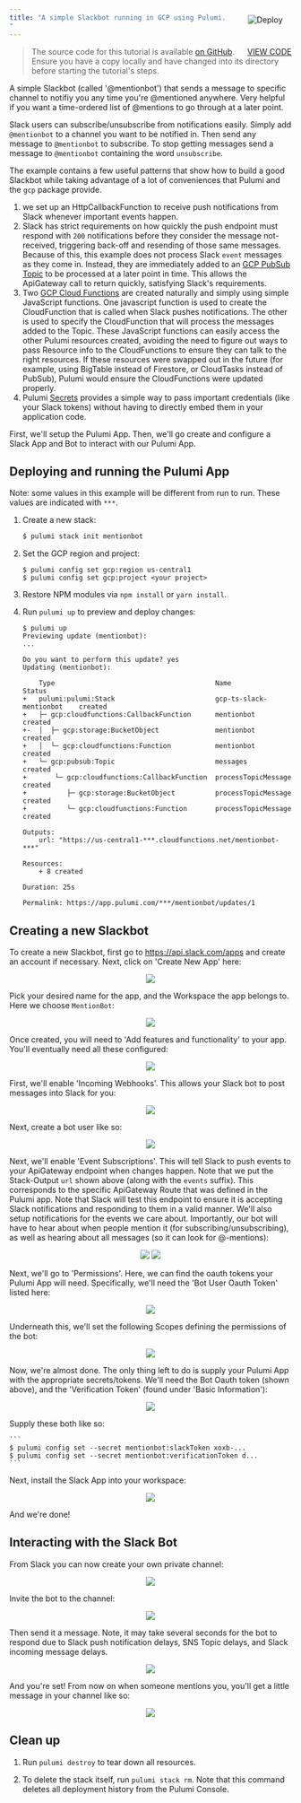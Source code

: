 ```yaml
---
title: "A simple Slackbot running in GCP using Pulumi."
---
```


<a href="https://app.pulumi.com/new?template=https://github.com/pulumi/examples/tree/master/gcp-ts-slackbot" target="_blank">
    <img src="https://get.pulumi.com/new/button.svg" alt="Deploy" style="float: right; padding: 8px; margin-top: -65px; margin-right: 8px">
</a>

> <a class="btn btn-secondary" href="https://github.com/pulumi/examples/tree/master/gcp-ts-slackbot" target="_blank" style="float: right"><i class="fab fa-github pr-2"></i> VIEW CODE</a>
> The source code for this tutorial is available [on GitHub](https://github.com/pulumi/examples/tree/master/gcp-ts-slackbot). Ensure you have
> a copy locally and have changed into its directory before starting the tutorial's steps.


A simple Slackbot (called '@mentionbot') that sends a message to specific channel to notifiy you any time you're @mentioned anywhere.  Very helpful if you want a time-ordered list of @mentions to go through at a later point.

Slack users can subscribe/unsubscribe from notifications easily.  Simply add `@mentionbot` to a channel you want to be notified in.  Then send any message to `@mentionbot` to subscribe.  To stop getting messages send a message to `@mentionbot` containing the word `unsubscribe`.

The example contains a few useful patterns that show how to build a good Slackbot while taking advantage of a lot of conveniences that Pulumi and the `gcp` package provide.

1. we set up an HttpCallbackFunction to receive push notifications from Slack whenever important events happen.
2. Slack has strict requirements on how quickly the push endpoint must respond with `200` notifications before they consider the message not-received, triggering back-off and resending of those same messages.  Because of this, this example does not process Slack `event` messages as they come in.  Instead, they are immediately added to an [GCP PubSub Topic](https://cloud.google.com/pubsub/) to be processed at a later point in time.  This allows the ApiGateway call to return quickly, satisfying Slack's requirements.
3. Two [GCP Cloud Functions](https://cloud.google.com/functions/) are created naturally and simply using simple JavaScript functions.  One javascript function is used to create the CloudFunction that is called when Slack pushes notifications.  The other is used to specify the CloudFunction that will process the messages added to the Topic.  These JavaScript functions can easily access the other Pulumi resources created, avoiding the need to figure out ways to pass Resource info to the CloudFunctions to ensure they can talk to the right resources.  If these resources were swapped out in the future (for example, using BigTable instead of Firestore, or CloudTasks instead of PubSub), Pulumi would ensure the CloudFunctions were updated properly.
4. Pulumi [Secrets](https://www.pulumi.com/docs/reference/config/) provides a simple way to pass important credentials (like your Slack tokens) without having to directly embed them in your application code.

First, we'll setup the Pulumi App.  Then, we'll go create and configure a Slack App and Bot to interact with our Pulumi App.

## Deploying and running the Pulumi App

Note: some values in this example will be different from run to run.  These values are indicated
with `***`.

1.  Create a new stack:

    ```bash
    $ pulumi stack init mentionbot
    ```

1.  Set the GCP region and project:

    ```
    $ pulumi config set gcp:region us-central1
    $ pulumi config set gcp:project <your project>
    ```

1.  Restore NPM modules via `npm install` or `yarn install`.

1.  Run `pulumi up` to preview and deploy changes:

    ```
    $ pulumi up
    Previewing update (mentionbot):
    ...

    Do you want to perform this update? yes
    Updating (mentionbot):

        Type                                        Name                       Status
    +   pulumi:pulumi:Stack                         gcp-ts-slack-mentionbot    created
    +   ├─ gcp:cloudfunctions:CallbackFunction      mentionbot                 created
    +-  │  ├─ gcp:storage:BucketObject              mentionbot                 created
    +   │  └─ gcp:cloudfunctions:Function           mentionbot                 created
    +   └─ gcp:pubsub:Topic                         messages                   created
    +       └─ gcp:cloudfunctions:CallbackFunction  processTopicMessage        created
    +          ├─ gcp:storage:BucketObject          processTopicMessage        created
    +          └─ gcp:cloudfunctions:Function       processTopicMessage        created

    Outputs:
        url: "https://us-central1-***.cloudfunctions.net/mentionbot-***"

    Resources:
        + 8 created

    Duration: 25s

    Permalink: https://app.pulumi.com/***/mentionbot/updates/1
    ```



## Creating a new Slackbot

To create a new Slackbot, first go to https://api.slack.com/apps and create an account if necessary.  Next, click on 'Create New App' here:

<p align=center>
<img src=https://user-images.githubusercontent.com/4564579/55648728-e7127180-5795-11e9-9ddf-849d789ea05b.png>
</p>

Pick your desired name for the app, and the Workspace the app belongs to.  Here we choose `MentionBot`:

<p align=center>
<img src=https://user-images.githubusercontent.com/4564579/55648747-f7c2e780-5795-11e9-9f95-e715ba76b7c8.png>
</p>

Once created, you will need to 'Add features and functionality' to your app. You'll eventually need all these configured:

<p align=center>
<img src=https://user-images.githubusercontent.com/4564579/55648788-15904c80-5796-11e9-9c6c-27f68c900f13.png>
</p>

First, we'll enable 'Incoming Webhooks'.  This allows your Slack bot to post messages into Slack for you:

<p align=center>
<img src=https://user-images.githubusercontent.com/4564579/55648806-22ad3b80-5796-11e9-8dfd-ba86b7ba9351.png>
</p>

Next, create a bot user like so:

<p align=center>
<img src=https://user-images.githubusercontent.com/4564579/55648827-32c51b00-5796-11e9-9abc-086a3760f6af.png>
</p>

Next, we'll enable 'Event Subscriptions'.  This will tell Slack to push events to your ApiGateway endpoint when changes happen.  Note that we put the Stack-Output `url` shown above (along with the `events` suffix).  This corresponds to the specific ApiGateway Route that was defined in the Pulumi app. Note that Slack will test this endpoint to ensure it is accepting Slack notifications and responding to them in a valid manner.  We'll also setup notifications for the events we care about.  Importantly, our bot will have to hear about when people mention it (for subscribing/unsubscribing), as well as hearing about all messages (so it can look for @-mentions):

<p align=center>
<img src=https://user-images.githubusercontent.com/4564579/55648880-58522480-5796-11e9-95fd-edfc9d12c381.png>
<img src=https://user-images.githubusercontent.com/4564579/55648902-63a55000-5796-11e9-8cf6-8e8f4909d600.png>
</p>

Next, we'll go to 'Permissions'.  Here, we can find the oauth tokens your Pulumi App will need.  Specifically, we'll need the 'Bot User Oauth Token' listed here:

<p align=center>
<img src=https://user-images.githubusercontent.com/4564579/55648951-7fa8f180-5796-11e9-81ba-b45d7ebc4bb7.png>
</p>

Underneath this, we'll set the following Scopes defining the permissions of the bot:

<p align=center>
   <img src=https://user-images.githubusercontent.com/4564579/55647362-55edcb80-5792-11e9-8f60-ae5261fa9c9a.png>
</p>

Now, we're almost done.  The only thing left to do is supply your Pulumi App with the appropriate secrets/tokens.  We'll need the Bot Oauth token (shown above), and the 'Verification Token' (found under 'Basic Information'):

<p align=center>
   <img src=https://user-images.githubusercontent.com/4564579/55647507-af55fa80-5792-11e9-80bf-b07b894d996f.png>
</p>

Supply these both like so:

    ```
    $ pulumi config set --secret mentionbot:slackToken xoxb-...
    $ pulumi config set --secret mentionbot:verificationToken d...
    ```

Next, install the Slack App into your workspace:

<p align=center>
   <img src=https://user-images.githubusercontent.com/4564579/55647599-eaf0c480-5792-11e9-88c5-83daefb32580.png>
</p>

And we're done!

## Interacting with the Slack Bot

From Slack you can now create your own private channel:

<p align=center>
<img src=https://user-images.githubusercontent.com/4564579/55647696-2ab7ac00-5793-11e9-8165-5672146036d3.png>
</p>

Invite the bot to the channel:

<p align=center>
<img src=https://user-images.githubusercontent.com/4564579/55647722-40c56c80-5793-11e9-8a97-5ce087d2bfe3.png>
</p>

Then send it a message.  Note, it may take several seconds for the bot to respond due to Slack push notification delays, SNS Topic delays, and Slack incoming message delays.

<p align=center>
<img src=https://user-images.githubusercontent.com/4564579/55648466-3e641200-5795-11e9-9917-e64cdf45b63e.png>
</p>

And you're set!  From now on when someone mentions you, you'll get a little message in your channel like so:

<p align=center>
<img src=https://user-images.githubusercontent.com/4564579/55648631-b0d4f200-5795-11e9-886a-8ce0f932e9f1.png>
</p>

## Clean up

1.  Run `pulumi destroy` to tear down all resources.

1.  To delete the stack itself, run `pulumi stack rm`. Note that this command deletes all deployment history from the Pulumi Console.

